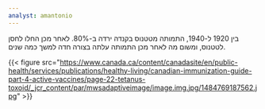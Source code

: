 ```yaml
---
analyst: amantonio
---
```


בין 1920 ל-1940, התמותה מטטנוס בקנדה ירדה ב-80%. לאחר מכן החלו לחסן לטטנוס, ומשום מה לאחר מכן התמותה עלתה בצורה חדה למשך כמה שנים.

{{< figure src="https://www.canada.ca/content/canadasite/en/public-health/services/publications/healthy-living/canadian-immunization-guide-part-4-active-vaccines/page-22-tetanus-toxoid/_jcr_content/par/mwsadaptiveimage/image.img.jpg/1484769187562.jpg" >}}
